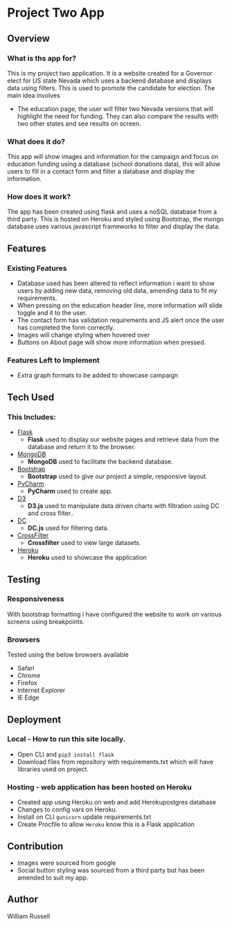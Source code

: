 # Project Two App

## Overview
### What is ths app for?
This is my project two application. It is a website created for a Governor elect for US state Nevada which uses a backend database and displays data using filters. This is used to promote the candidate for election. The main idea involves
- The education page, the user will filter two Nevada versions that will highlight the need for funding. They can also compare the results with two other states and see results on screen. 
### What does it do?
This app will show images and information for the campaign and focus on education funding using a database (school donations data), this will allow users to fill in a contact form and filter a database and display the information.
### How does it work?
The app has been created using flask and uses a noSQL database from a third party. This is hosted on Heroku and styled using Bootstrap, the mongo database uses various javascript frameworks to filter and display the data.
## Features

### Existing Features
- Database used has been altered to reflect information i want to show users by adding new data, removing old data, amending data to fit my requirements.
- When pressing on the education header line, more information will slide toggle and it to the user.
- The contact form has validation requirements and JS alert once the user has completed the form correctly.
- Images will change styling when hovered over
- Buttons on About page will show more information when pressed.

### Features Left to Implement
- Extra graph formats to be added to showcase campaign

## Tech Used
### This Includes:
- [Flask](http://flask.pocoo.org/)
    - **Flask** used to display our website pages and retrieve data from the database and return it to the browser.
- [MongoDB](https://www.mongodb.com/)
    - **MongoDB** used to facilitate the backend database.
- [Bootstrap](http://getbootstrap.com/)
    - **Bootstrap** used to give our project a simple, responsive layout.
- [PyCharm](https://www.jetbrains.com/)
    - **PyCharm** used to create app.
- [D3](https://d3js.org/)
    - **D3.js** used to manipulate data driven charts with filtration using DC and cross filter..
- [DC](https://dc-js.github.io/dc.js/)
    - **DC.js** used for filtering data.
- [CrossFilter](http://square.github.io/crossfilter/)
    - **Crossfilter** used to view large datasets.
- [Heroku](https://www.heroku.com/)
    - **Heroku** used to showcase the application

## Testing
### Responsiveness
With bootstrap formatting i have configured the website to work on various screens using breakpoints.

### Browsers
Tested using the below browsers available
- Safari
- Chrome 
- Firefox 
- Internet Explorer
- IE Edge

## Deployment
### Local - How to run this site locally.
- Open CLI and `pip3 install flask`
- Download files from repository with requirements.txt which will have libraries used on project.

### Hosting - web application has been hosted on **Heroku**
- Created app using Heroku on web and add Herokupostgres database
- Changes to config vars on Heroku.
- Install on CLI `gunicorn` update requirements.txt
- Create Procfile to allow `Heroku` know this is a Flask application

## Contribution
- Images were sourced from google
- Social button styling was sourced from a third party but has been amended to suit my app.

## Author
William Russell